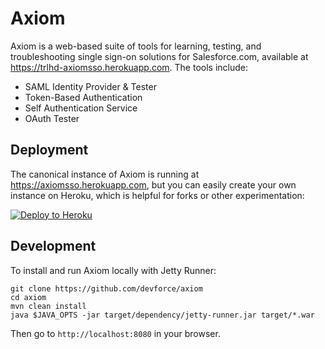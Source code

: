 # Axiom
Axiom is a web-based suite of tools for learning, testing, and troubleshooting single sign-on solutions for Salesforce.com,
available at <https://trlhd-axiomsso.herokuapp.com>. 
The tools include:

 * SAML Identity Provider & Tester
 * Token-Based Authentication
 * Self Authentication Service
 * OAuth Tester

## Deployment

The canonical instance of Axiom is running at <https://axiomsso.herokuapp.com>,
but you can easily create your own instance on Heroku, 
which is helpful for forks or other experimentation:

[![Deploy to Heroku](https://www.herokucdn.com/deploy/button.png)](https://heroku.com/deploy?template=https://github.com/devforce/axiom)

## Development

To install and run Axiom locally with Jetty Runner:

    git clone https://github.com/devforce/axiom
    cd axiom
    mvn clean install
    java $JAVA_OPTS -jar target/dependency/jetty-runner.jar target/*.war

Then go to `http://localhost:8080` in your browser.
